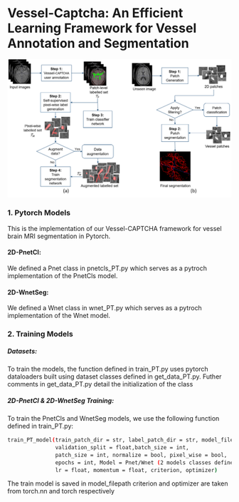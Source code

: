 # Vessel-Captcha: An Efficient Learning Framework for Vessel Annotation and Segmentation

<img src="imgs/pipeline.png" >

### 1. Pytorch Models

This is the implementation of our Vessel-CAPTCHA framework for vessel brain MRI segmentation in Pytorch.

#### 2D-PnetCl: 

We defined a Pnet class in pnetcls_PT.py which serves as a pytroch implementation of the PnetCls model.

#### 2D-WnetSeg: 

We defined a Wnet class in wnet_PT.py which serves as a pytroch implementation of the Wnet model.

### 2. Training Models

##### Datasets:

To train the models, the function defined in train_PT.py uses pytorch dataloaders built using dataset classes defined in get_data_PT.py. Futher comments in get_data_PT.py detail the initialization of the class

##### 2D-PnetCl & 2D-WnetSeg Training: 

To train the PnetCls and WnetSeg models, we use the following function defined in train_PT.py:
```sh
train_PT_model(train_patch_dir = str, label_patch_dir = str, model_filepath = str, 
               validation_split = float,batch_size = int, 
               patch_size = int, normalize = bool, pixel_wise = bool, 
               epochs = int, Model = Pnet/Wnet (2 models classes defined in pnetcls_PT.py and wnet_PT.py respectively),
               lr = float, momentum = float, criterion, optimizer)
```
The train model is saved in model_filepath
criterion and optimizer are taken from torch.nn and torch respectively

